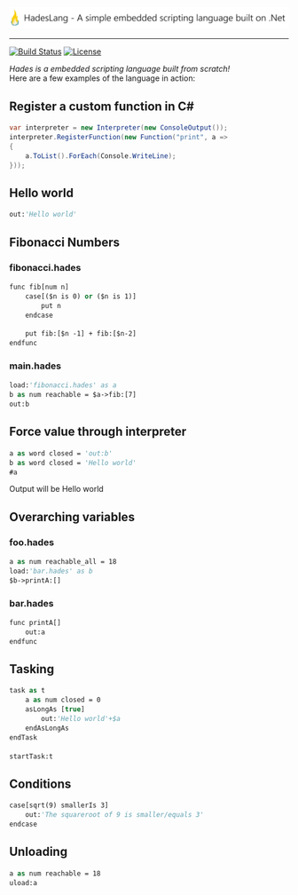 <img src="https://raw.githubusercontent.com/Azer0s/HadesLang/master/HadesLang/IconLong.png" /> 

***

[![Build Status](https://travis-ci.org/Azer0s/HadesLang.svg?branch=master)](https://travis-ci.org/Azer0s/HadesLang)
[![License](https://img.shields.io/badge/license-MIT-brightgreen.svg)](https://github.com/Azer0s/HadesLang/blob/master/LICENSE)


*Hades is a embedded scripting language built from scratch!*
<br>
Here are a few examples of the language in action:

## Register a custom function in C#
```cs
var interpreter = new Interpreter(new ConsoleOutput());
interpreter.RegisterFunction(new Function("print", a =>
{
    a.ToList().ForEach(Console.WriteLine);
}));
```

## Hello world
```vb
out:'Hello world'
```

## Fibonacci Numbers
### fibonacci.hades
```vb
func fib[num n]
    case[($n is 0) or ($n is 1)]
        put n
    endcase

    put fib:[$n -1] + fib:[$n-2]
endfunc
```
### main.hades
```vb
load:'fibonacci.hades' as a
b as num reachable = $a->fib:[7]
out:b
```
## Force value through interpreter 

```vb
a as word closed = 'out:b'
b as word closed = 'Hello world'
#a
```
Output will be Hello world

## Overarching variables
### foo.hades
```vb
a as num reachable_all = 18
load:'bar.hades' as b
$b->printA:[]
```
### bar.hades
```vb
func printA[]
    out:a
endfunc
```

## Tasking
```vb
task as t
    a as num closed = 0
    asLongAs [true]
        out:'Hello world'+$a
    endAsLongAs
endTask

startTask:t
```

## Conditions
```vb
case[sqrt(9) smallerIs 3]
    out:'The squareroot of 9 is smaller/equals 3'
endcase
```

## Unloading
```vb
a as num reachable = 18
uload:a
```
